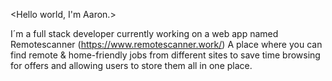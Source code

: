 <Hello world, I'm Aaron.>

I´m a full stack developer currently working on a web app named Remotescanner (https://www.remotescanner.work/)
A place where you can find remote & home-friendly jobs from different sites to save time browsing for offers and allowing users to store them all in one place.
